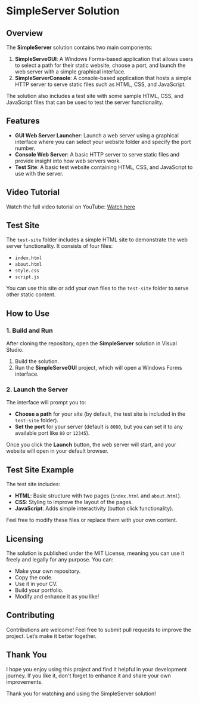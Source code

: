 # SimpleServer Solution

## Overview
The **SimpleServer** solution contains two main components:
1. **SimpleServeGUI**: A Windows Forms-based application that allows users to select a path for their static website, choose a port, and launch the web server with a simple graphical interface.
2. **SimpleServerConsole**: A console-based application that hosts a simple HTTP server to serve static files such as HTML, CSS, and JavaScript.

The solution also includes a test site with some sample HTML, CSS, and JavaScript files that can be used to test the server functionality.

## Features
- **GUI Web Server Launcher**: Launch a web server using a graphical interface where you can select your website folder and specify the port number.
- **Console Web Server**: A basic HTTP server to serve static files and provide insight into how web servers work.
- **Test Site**: A basic test website containing HTML, CSS, and JavaScript to use with the server.

## Video Tutorial

Watch the full video tutorial on YouTube:
[Watch here](https://www.youtube.com/watch?v=ZeRkgOmsmlE)



## Test Site
The `test-site` folder includes a simple HTML site to demonstrate the web server functionality. It consists of four files:
- `index.html`
- `about.html`
- `style.css`
- `script.js`

You can use this site or add your own files to the `test-site` folder to serve other static content.

## How to Use
### 1. Build and Run
After cloning the repository, open the **SimpleServer** solution in Visual Studio.

1. Build the solution.
2. Run the **SimpleServeGUI** project, which will open a Windows Forms interface.

### 2. Launch the Server
The interface will prompt you to:
- **Choose a path** for your site (by default, the test site is included in the `test-site` folder).
- **Set the port** for your server (default is `8080`, but you can set it to any available port like `80` or `12345`).

Once you click the **Launch** button, the web server will start, and your website will open in your default browser.

## Test Site Example
The test site includes:
- **HTML**: Basic structure with two pages (`index.html` and `about.html`).
- **CSS**: Styling to improve the layout of the pages.
- **JavaScript**: Adds simple interactivity (button click functionality).

Feel free to modify these files or replace them with your own content.

## Licensing
The solution is published under the MIT License, meaning you can use it freely and legally for any purpose. You can:
- Make your own repository.
- Copy the code.
- Use it in your CV.
- Build your portfolio.
- Modify and enhance it as you like!

## Contributing
Contributions are welcome! Feel free to submit pull requests to improve the project. Let’s make it better together.

## Thank You
I hope you enjoy using this project and find it helpful in your development journey. If you like it, don't forget to enhance it and share your own improvements.

Thank you for watching and using the SimpleServer solution!
